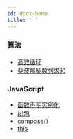 ```yaml
---
id: docs-home
title: ' '
---
```


### 算法

- [高效循环](algorithm/effective-loop)
- [斐波那契数列求和](algorithm/fibonacci)

### JavaScript

- [函数声明实例化](javascript/function-declaration-instantiation)
- [闭包](javascript/closure)
- [compose()](javascript/compose)
- [this](javascript/this)

<!-- ### CSS -->

<!-- - [flex 布局](css/flex) -->

<!-- ### HTML(规范) -->

<!-- - [添加事件监听器](html/add-event-listener) -->
<!-- - [数据属性](html/data-attributes) -->
<!-- - [微任务](html/microtask) -->
<!-- - [script 标签](html/script) -->
<!-- - [xhr](html/xhr) -->

